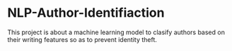 # NLP-Author-Identifiaction

This project is about a machine learning model to clasify authors based on their writing features so as to prevent identity theft.
